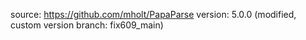 source: https://github.com/mholt/PapaParse
version: 5.0.0 (modified, custom version branch: fix609_main)

